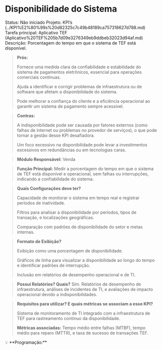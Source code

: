 # Disponibilidade do Sistema

Status: Não iniciado
Projeto: KPI’s (../KPI%E2%80%99s%20d82325c7c49b48189ca757318627d788.md)
Tarefa principal: Aplicativo TEF (Aplicativo%20TEF%205b7d09e3276349eb9ddbeb32023d94af.md)
Descrição: Porcentagem do tempo em que o sistema de TEF está disponível.

> **Prós:**
> 
> 
> Fornece uma medida clara da confiabilidade e estabilidade do sistema de pagamentos eletrônicos, essencial para operações comerciais contínuas.
> 
> Ajuda a identificar e corrigir problemas de infraestrutura ou de software que afetam a disponibilidade do sistema.
> 
> Pode melhorar a confiança do cliente e a eficiência operacional ao garantir um sistema de pagamento sempre acessível.
> 

> **Contras:**
> 
> 
> A indisponibilidade pode ser causada por fatores externos (como falhas de internet ou problemas no provedor de serviços), o que pode tornar a gestão desse KPI desafiadora.
> 
> Um foco excessivo na disponibilidade pode levar a investimentos excessivos em redundâncias ou em tecnologias caras.
> 

> **Módulo Responsável:**
Venda
> 

> **Função Principal:**
Medir a porcentagem do tempo em que o sistema de TEF está disponível e operacional, sem falhas ou interrupções, indicando a confiabilidade do sistema.
> 

> **Quais Configurações deve ter?**
> 
> 
> Capacidade de monitorar o sistema em tempo real e registrar períodos de inatividade.
> 
> Filtros para analisar a disponibilidade por períodos, tipos de transação, e localizações geográficas.
> 
> Comparação com padrões de disponibilidade do setor e metas internas.
> 

> **Formato de Exibição?**
> 
> 
> Exibição como uma porcentagem de disponibilidade.
> 
> Gráficos de linha para visualizar a disponibilidade ao longo do tempo e identificar padrões de interrupção.
> 
> Inclusão em relatórios de desempenho operacional e de TI.
> 

> **Possuí Relatórios? Quais?**
Sim. Relatórios de desempenho de infraestrutura, análises de incidentes de TI, e avaliações de impacto operacional devido a indisponibilidades.
> 

> **Requisitos para utilizar? E quais métricas se associam a esse KPI?**
> 
> 
> Sistema de monitoramento de TI integrado com a infraestrutura de TEF para rastreamento contínuo da disponibilidade.
> 
> **Métricas associadas:** 
> Tempo médio entre falhas (MTBF), tempo médio para reparo (MTTR), e taxa de sucesso de transações TEF.
> 

<aside>
💡 **Programação:**

</aside>